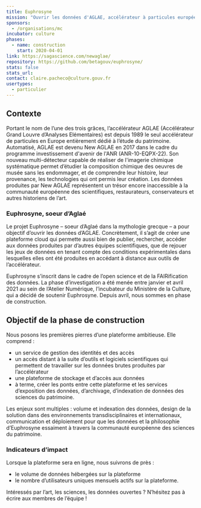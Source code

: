 ```yaml
---
title: Euphrosyne
mission: "Ouvrir les données d'AGLAE, accélérateur à particules européen"
sponsors:
  - /organisations/mc
incubator: culture
phases:
  - name: construction
    start: 2020-04-01
link: https://sagascience.com/newaglae/
repository: https://github.com/betagouv/euphrosyne/
stats: false
stats_url:
contact: claire.pacheco@culture.gouv.fr
usertypes:
  - particulier
---
```



## Contexte
Portant le nom de l’une des trois grâces, l’accélérateur AGLAE (Accélérateur Grand Louvre d’Analyses Elémentaires) est depuis 1989 le seul accélérateur de particules en Europe entièrement dédié à l’étude du patrimoine. Automatisé, AGLAE est devenu New AGLAE en 2017 dans le cadre du programme investissement d'avenir de l'ANR (ANR-10-EQPX-22). Son nouveau multi-détecteur capable de réaliser de l'imagerie chimique systématique permet d’étudier la composition chimique des oeuvres de musée sans les endommager, et de comprendre leur histoire, leur provenance, les technologies qui ont permis leur création. Les données produites par New AGLAE représentent un trésor encore inaccessible à la communauté européenne des scientifiques, restaurateurs, conservateurs et autres historiens de l’art.


### Euphrosyne, soeur d’Aglaé
Le projet Euphrosyne – soeur d’Aglaé dans la mythologie grecque – a pour objectif d’ouvrir les données d’AGLAE. Concrètement, il s’agit de créer une plateforme cloud qui permette aussi bien de publier, rechercher, accéder aux données produites par d’autres équipes scientifiques, que de rejouer les jeux de données en tenant compte des conditions expérimentales dans lesquelles elles ont été produites en accédant à distance aux outils de l’accélérateur.

Euphrosyne s’inscrit dans le cadre de l’open science et de la FAIRification des données. La phase d’investigation a été menée entre janvier et avril 2021 au sein de l’Atelier Numérique, l’incubateur du Ministère de la Culture, qui a décidé de soutenir Euphrosyne. Depuis avril, nous sommes en phase de construction.

## Objectif de la phase de construction
Nous posons les premières pierres d’une plateforme ambitieuse. Elle comprend :
- un service de gestion des identités et des accès
- un accès distant à la suite d’outils et logiciels scientifiques qui permettent de travailler sur les données brutes produites par l’accélérateur
- une plateforme de stockage et d’accès aux données
- à terme, créer les ponts entre cette plateforme et les services d’exposition des données, d’archivage, d’indexation de données des sciences du patrimoine.

Les enjeux sont multiples : volume et indexation des données, design de la solution dans des environnements transdisciplinaires et internationaux, communication et déploiement pour que les données et la philosophie d’Euphrosyne essaiment à travers la communauté européenne des sciences du patrimoine.

### Indicateurs d’impact
Lorsque la plateforme sera en ligne, nous suivrons de près :
- le volume de données hébergées sur la plateforme
- le nombre d’utilisateurs uniques mensuels actifs sur la plateforme.

Intéressés par l’art, les sciences, les données ouvertes ? N’hésitez pas à écrire aux membres de l’équipe !
